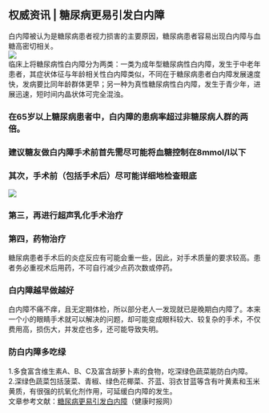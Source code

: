 ## 权威资讯 | 糖尿病更易引发白内障  
白内障被认为是糖尿病患者视力损害的主要原因，糖尿病患者容易出现白内障与血糖高密切相关。  
![](http://cdncms.v-keep.cn/wp-content/uploads/2019/10/timg-2.jpg)  
临床上将糖尿病性白内障分为两类：一类为成年型糖尿病性白内障，发生于中老年患者，其症状体征与年龄相关性白内障类似，不同在于糖尿病患者白内障发展速度快，发病要比同年龄群体更早；另一种为真性糖尿病性白内障，发生于青少年，进展迅速，短时间内晶状体可完全混浊。  
### 在65岁以上糖尿病患者中，白内障的患病率超过非糖尿病人群的两倍。  
### 建议糖友做白内障手术前首先需尽可能将血糖控制在8mmol/l以下  
### 其次，手术前（包括手术后）尽可能详细地检查眼底  
![](http://cdncms.v-keep.cn/wp-content/uploads/2019/10/timg-3-1024x520.jpg)  
### 第三，再进行超声乳化手术治疗  
### 第四，药物治疗  
糖尿病患者手术后的炎症反应有可能会重一些，因此，对手术质量的要求较高。患者务必重视术后用药，不可自行减少点药次数或停药。  
### 白内障越早做越好  
白内障不痛不痒，且无定期体检，所以部分老人一发现就已是晚期白内障了。本来一个小的眼睛手术就可以解决的问题，却可能变成眼科较大、较复杂的手术，不仅费用高，损伤大，并发症也多，还可能导致失明。  
### 防白内障多吃绿&nbsp; &nbsp;   
1.多食富含维生素A、B、C及富含胡萝卜素的食物，吃深绿色蔬菜能防白内障。&nbsp; &nbsp;   
2.深绿色蔬菜包括菠菜、青椒、绿色花椰菜、芥蓝、羽衣甘蓝等含有叶黄素和玉米黄质，有很强的抗氧化剂作用，可延缓白内障的发生。   
文章参考文献：<a href="http://www.jksb.com.cn/html/2019/newspaper_0611/137981.html">糖尿病更易引发白内障</a>（健康时报网）  
